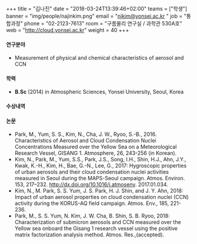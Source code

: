 +++
title = "김나진"
date = "2018-03-24T13:39:46+02:00"
teams = ["학생"]
banner = "img/people/najinkim.png"
email = "njkim@yonsei.ac.kr "
job = "통합과정"
phone = "02-2123-7613"
room = "구름물리 연구실 / 과학관 530A호"
web = "http://cloud.yonsei.ac.kr"
weight = 40
+++

#### 연구분야
+ Measurement of physical and chemical characteristics of aerosol and CCN

#### 학력
 + **B.Sc** (2014) in Atmospheric Sciences, Yonsei University, Seoul, Korea

#### 수상내역

#### 논문

+ Park, M., Yum, S. S., Kim, N., Cha, J. W., Ryoo, S.-B., 2016. Characteristics of Aerosol and Cloud Condensation Nuclei Concentrations Measured over the Yellow Sea on a Meteorological Research Vessel, GISANG 1. Atmosphere, 26, 243-256 (in Korean).
+ Kim, N., Park, M., Yum, S.S., Park, J.S., Song, I.H., Shin, H.J., Ahn, J.Y., Kwak, K.-H., Kim, H., Bae, G.-N., Lee, G., 2017: Hygroscopic properties of urban aerosols and their cloud condensation nuclei activities measured in Seoul during the MAPS-Seoul campaign. Atmos. Environ. 153, 217–232. http://dx.doi.org/10.1016/j.atmosenv. 2017.01.034.
+ Kim, N., M. Park, S. S. Yum, J. S. Park, H. J. Shin, and J. Y. Ahn, 2018: Impact of urban aerosol properties on cloud condensation nuclei (CCN) activity during the KORUS-AQ field campaign. Atmos. Env., 185, 221-236.
+ Park, M., S. S. Yum, N. Kim, J. W. Cha, B. Shin, S. B. Ryoo, 2018: Characterization of submicron aerosols and CCN measured over the Yellow sea onboard the Gisang 1 research vessel using the positive matrix factorization analysis method. Atmos. Res.,(accepted).